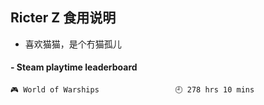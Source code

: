 ## Ricter Z 食用说明
- 喜欢猫猫，是个冇猫孤儿

<!-- steam-box start -->
#### - Steam playtime leaderboard
```text
🎮 World of Warships                 🕘 278 hrs 10 mins
```
<!-- Powered by https://github.com/YouEclipse/steam-box . -->
<!-- steam-box end -->

